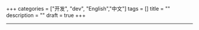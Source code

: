 +++
categories = ["开发", "dev", "English","中文"]
tags = []
title = ""
description = ""
draft = true
+++

------